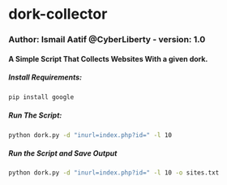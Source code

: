 # dork-collector
### Author: Ismail Aatif @CyberLiberty - version: 1.0

#### A Simple Script That Collects Websites With a given dork. 

##### Install Requirements:
```bash
pip install google
```

##### Run The Script:
```bash
python dork.py -d "inurl=index.php?id=" -l 10
```

##### Run the Script and Save Output
```bash
python dork.py -d "inurl=index.php?id=" -l 10 -o sites.txt
```
